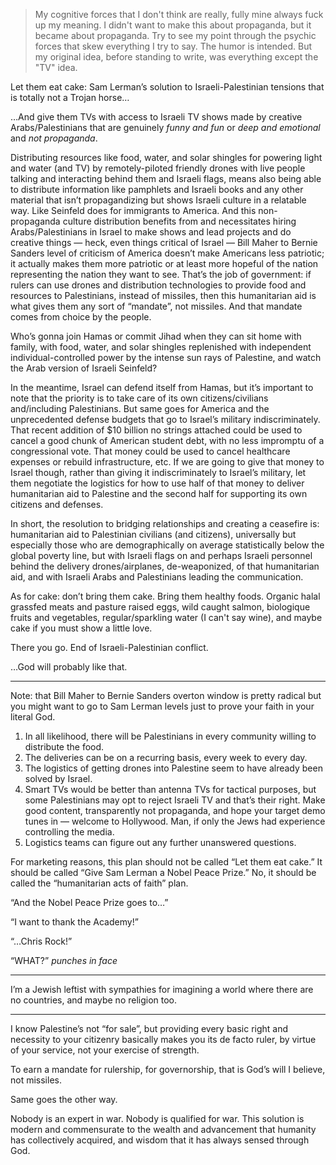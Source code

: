 > My cognitive forces that I don't think are really, fully mine always fuck up my meaning. I didn't want to make this about propaganda, but it became about propaganda. Try to see my point through the psychic forces that skew everything I try to say. The humor is intended. But my original idea, before standing to write, was everything except the "TV" idea.

Let them eat cake: Sam Lerman’s solution to Israeli-Palestinian tensions that is totally not a Trojan horse…

…And give them TVs with access to Israeli TV shows made by creative Arabs/Palestinians that are genuinely *funny and fun* or *deep and emotional* and *not propaganda*.

Distributing resources like food, water, and solar shingles for powering light and water (and TV) by remotely-piloted friendly drones with live people talking and interacting behind them and Israeli flags, means also being able to distribute information like pamphlets and Israeli books and any other material that isn’t propagandizing but shows Israeli culture in a relatable way. Like Seinfeld does for immigrants to America. And this non-propaganda culture distribution benefits from and necessitates hiring Arabs/Palestinians in Israel to make shows and lead projects and do creative things — heck, even things critical of Israel — Bill Maher to Bernie Sanders level of criticism of America doesn’t make Americans less patriotic; it actually makes them more patriotic or at least more hopeful of the nation representing the nation they want to see. That’s the job of government: if rulers can use drones and distribution technologies to provide food and resources to Palestinians, instead of missiles, then this humanitarian aid is what gives them any sort of “mandate”, not missiles. And that mandate comes from choice by the people. 

Who’s gonna join Hamas or commit Jihad when they can sit home with family, with food, water, and solar shingles replenished with independent individual-controlled power by the intense sun rays of Palestine, and watch the Arab version of Israeli Seinfeld?

In the meantime, Israel can defend itself from Hamas, but it’s important to note that the priority is to take care of its own citizens/civilians and/including Palestinians. But same goes for America and the unprecedented defense budgets that go to Israel’s military indiscriminately. That recent addition of $10 billion no strings attached could be used to cancel a good chunk of American student debt, with no less impromptu of a congressional vote. That money could be used to cancel healthcare expenses or rebuild infrastructure, etc. If we are going to give that money to Israel though, rather than giving it indiscriminately to Israel’s military, let them negotiate the logistics for how to use half of that money to deliver humanitarian aid to Palestine and the second half for supporting its own citizens and defenses. 

In short, the resolution to bridging relationships and creating a ceasefire is: humanitarian aid to Palestinian civilians (and citizens), universally but especially those who are demographically on average statistically below the global poverty line, but with Israeli flags on and perhaps Israeli personnel behind the delivery drones/airplanes, de-weaponized, of that humanitarian aid, and with Israeli Arabs and Palestinians leading the communication. 

As for cake: don’t bring them cake. Bring them healthy foods. Organic halal grassfed meats and pasture raised eggs, wild caught salmon, biologique fruits and vegetables, regular/sparkling water (I can't say wine), and maybe cake if you must show a little love. 

There you go. End of Israeli-Palestinian conflict. 

…God will probably like that. 

---

Note: that Bill Maher to Bernie Sanders overton window is pretty radical but you might want to go to Sam Lerman levels just to prove your faith in your literal God. 

1. In all likelihood, there will be Palestinians in every community willing to distribute the food. 
2. The deliveries can be on a recurring basis, every week to every day. 
3. The logistics of getting drones into Palestine seem to have already been solved by Israel. 
4. Smart TVs would be better than antenna TVs for tactical purposes, but some Palestinians may opt to reject Israeli TV and that’s their right. Make good content, transparently not propaganda, and hope your target demo tunes in — welcome to Hollywood. Man, if only the Jews had experience controlling the media. 
5. Logistics teams can figure out any further unanswered questions. 

For marketing reasons, this plan should not be called “Let them eat cake.” It should be called “Give Sam Lerman a Nobel Peace Prize.” No, it should be called the “humanitarian acts of faith” plan. 

“And the Nobel Peace Prize goes to…”

“I want to thank the Academy!”

“…Chris Rock!”

“WHAT?” *punches in face*

---

I’m a Jewish leftist with sympathies for imagining a world where there are no countries, and maybe no religion too. 

---

I know Palestine’s not “for sale”, but providing every basic right and necessity to your citizenry basically makes you its de facto ruler, by virtue of your service, not your exercise of strength. 

To earn a mandate for rulership, for governorship, that is God’s will I believe, not missiles. 

Same goes the other way. 

Nobody is an expert in war. Nobody is qualified for war. This solution is modern and commensurate to the wealth and advancement that humanity has collectively acquired, and wisdom that it has always sensed through God. 
